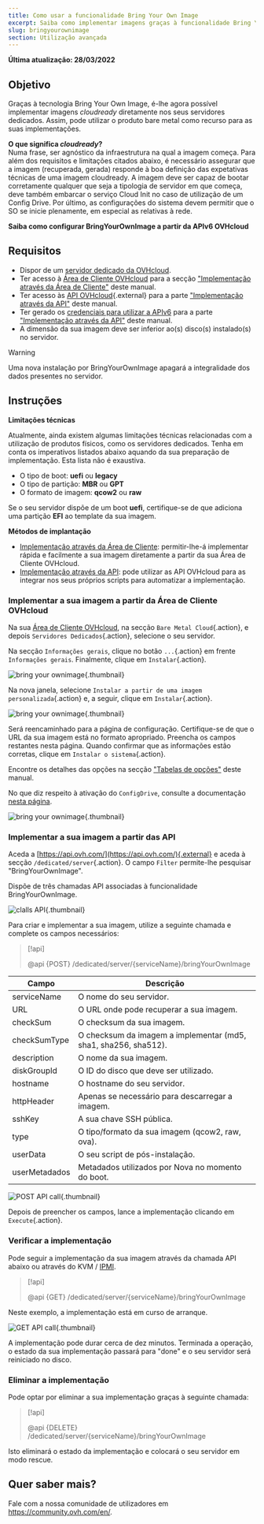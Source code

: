 ```yaml
---
title: Como usar a funcionalidade Bring Your Own Image
excerpt: Saiba como implementar imagens graças à funcionalidade Bring Your Own Image
slug: bringyourownimage
section: Utilização avançada
---
```


**Última atualização: 28/03/2022**

## Objetivo

Graças à tecnologia Bring Your Own Image, é-lhe agora possível implementar imagens *cloudready* diretamente nos seus servidores dedicados. Assim, pode utilizar o produto bare metal como recurso para as suas implementações.

**O que significa *cloudready*?**
<br>Numa frase, ser agnóstico da infraestrutura na qual a imagem começa.
Para além dos requisitos e limitações citados abaixo, é necessário assegurar que a imagem (recuperada, gerada) responde à boa definição das expetativas técnicas de uma imagem cloudready. A imagem deve ser capaz de bootar corretamente qualquer que seja a tipologia de servidor em que começa, deve também embarcar o serviço Cloud Init no caso de utilização de um Config Drive. Por último, as configurações do sistema devem permitir que o SO se inicie plenamente, em especial as relativas à rede.

**Saiba como configurar BringYourOwnImage a partir da APIv6 OVHcloud**

## Requisitos

- Dispor de um [servidor dedicado da OVHcloud](https://www.ovhcloud.com/pt/bare-metal/).
- Ter acesso à [Área de Cliente OVHcloud](https://www.ovh.com/auth/?action=gotomanager&from=https://www.ovh.pt/&ovhSubsidiary=pt) para a secção ["Implementação através da Área de Cliente"](#viacontrolpanel) deste manual.
- Ter acesso às [API OVHcloud](https://api.ovh.com/){.external} para a parte ["Implementação através da API"](#viaapi) deste manual.
- Ter gerado os [credenciais para utilizar a APIv6](https://docs.ovh.com/gb/en/api/first-steps-with-ovh-api/) para a parte ["Implementação através da API"](#viaapi) deste manual.
- A dimensão da sua imagem deve ser inferior ao(s) disco(s) instalado(s) no servidor.

> [!warning]
>
> Uma nova instalação por BringYourOwnImage apagará a integralidade dos dados presentes no servidor.
>

## Instruções

**Limitações técnicas**

Atualmente, ainda existem algumas limitações técnicas relacionadas com a utilização de produtos físicos, como os servidores dedicados.
Tenha em conta os imperativos listados abaixo aquando da sua preparação de implementação. Esta lista não é exaustiva.

- O tipo de boot: **uefi** ou **legacy**
- O tipo de partição: **MBR** ou **GPT**
- O formato de imagem: **qcow2** ou **raw**

Se o seu servidor dispõe de um boot **uefi**, certifique-se de que adiciona uma partição **EFI** ao template da sua imagem.

**Métodos de implantação**

- [Implementação através da Área de Cliente](#viacontrolpanel)\: permitir-lhe-á implementar rápida e facilmente a sua imagem diretamente a partir da sua Área de Cliente OVHcloud.
- [Implementação através da API](#viaapi)\: pode utilizar as API OVHcloud para as integrar nos seus próprios scripts para automatizar a implementação.

### Implementar a sua imagem a partir da Área de Cliente OVHcloud <a name="viacontrolpanel"></a>

Na sua [Área de Cliente OVHcloud](https://www.ovh.com/auth/?action=gotomanager&from=https://www.ovh.com/fr/&ovhSubsidiary=fr), na secção `Bare Metal Cloud`{.action}, e depois `Servidores Dedicados`{.action}, selecione o seu servidor.

Na secção `Informações gerais`, clique no botão `...`{.action} em frente `Informações gerais`. Finalmente, clique em `Instalar`{.action}.

![bring your ownimage](images/byoi-controlpanel01.png){.thumbnail}

Na nova janela, selecione `Instalar a partir de uma imagem personalizada`{.action} e, a seguir, clique em `Instalar`{.action}.

![bring your ownimage](images/byoi-controlpanel02.png){.thumbnail}

Será reencaminhado para a página de configuração. Certifique-se de que o URL da sua imagem está no formato apropriado. Preencha os campos restantes nesta página. Quando confirmar que as informações estão corretas, clique em `Instalar o sistema`{.action}.

Encontre os detalhes das opções na secção ["Tabelas de opções"](#options) deste manual. 

No que diz respeito à ativação do `ConfigDrive`, consulte a documentação [nesta página](https://cloudinit.readthedocs.io/en/latest/topics/datasources/configdrive.html).

![bring your ownimage](images/byoi-controlpanel03.png){.thumbnail}

### Implementar a sua imagem a partir das API <a name="viaapi"></a>


Aceda a [https://api.ovh.com/](https://api.ovh.com/){.external} e aceda à secção `/dedicated/server`{.action}. O campo `Filter` permite-lhe pesquisar "BringYourOwnImage".

Dispõe de três chamadas API associadas à funcionalidade BringYourOwnImage.

![clalls API](images/apicalls.png){.thumbnail}

Para criar e implementar a sua imagem, utilize a seguinte chamada e complete os campos necessários:

> [!api]
>
> @api {POST} /dedicated/server/{serviceName}/bringYourOwnImage
>


| Campo | Descrição |
|-|-|
| serviceName | O nome do seu servidor. |
| URL | O URL onde pode recuperar a sua imagem. |
| checkSum | O checksum da sua imagem. |
| checkSumType | O checksum da imagem a implementar (md5, sha1, sha256, sha512). |
| description | O nome da sua imagem. |
| diskGroupId | O ID do disco que deve ser utilizado. |
| hostname | O hostname do seu servidor. |
| httpHeader | Apenas se necessário para descarregar a imagem. |
| sshKey | A sua chave SSH pública. |
| type | O tipo/formato da sua imagem (qcow2, raw, ova). |
| userData | O seu script de pós-instalação. |
| userMetadados | Metadados utilizados por Nova no momento do boot. |


![POST API call](images/postapicall.png){.thumbnail}

Depois de preencher os campos, lance a implementação clicando em `Execute`{.action}.

### Verificar a implementação

Pode seguir a implementação da sua imagem através da chamada API abaixo ou através do KVM / [IPMI](../usar-ipmi-servidores-dedicados/).

> [!api]
>
> @api {GET} /dedicated/server/{serviceName}/bringYourOwnImage
>

Neste exemplo, a implementação está em curso de arranque.

![GET API call](images/getapicall.png){.thumbnail}

A implementação pode durar cerca de dez minutos. Terminada a operação, o estado da sua implementação passará para "done" e o seu servidor será reiniciado no disco.

### Eliminar a implementação

Pode optar por eliminar a sua implementação graças à seguinte chamada:

> [!api]
>
> @api {DELETE} /dedicated/server/{serviceName}/bringYourOwnImage
>

Isto eliminará o estado da implementação e colocará o seu servidor em modo rescue.

## Quer saber mais?

Fale com a nossa comunidade de utilizadores em <https://community.ovh.com/en/>.
